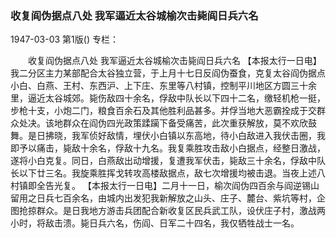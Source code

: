### 收复阎伪据点八处  我军逼近太谷城榆次击毙阎日兵六名

1947-03-03
第1版()
专栏：

　　收复阎伪据点八处
    我军逼近太谷城榆次击毙阎日兵六名
    【本报太行一日电】我二分区主力某部配合太谷独立营，于上月十七日反阎伪蚕食，克复太谷阎伪据点小白、白燕、王村、东西沪、上下庄、东里等八村镇，控制平川地区方圆三十余里，逼近太谷城郊。毙伤敌四十余名，俘敌中队长以下四十二名，缴轻机枪一挺，步枪十支，小炮二门，粮食百余石及其他胜利品甚多。并俘当地大恶霸拴成于交群众处决。该地群众在阎伪四光政策蹂躏下备受痛苦，此次重获解放，莫不欢欣鼓舞。是日拂晓，我军侦好敌情，埋伏小白镇以东高地，待小白敌进入我伏击圈，我即予以痛击，毙敌十余名，俘敌十九名。我复乘胜攻击敌小白据点，经整日激战，遂将小白克复。同日，白燕敌出动增援，复遭我军伏击，毙敌三十余名，俘敌中队长以下廿三名。我旋乘胜挥戈转攻高楼敌据点，敌七次增援均被击退。当夜上述八村镇即全告光复。
    【本报太行一日电】二月十一日，榆次阎伪四百余与阎逆锡山留用之日兵七百余名，由城内出发犯我新解放之山头、庄子、麓台、紫坑等村，企图抢掠群众。是日我地方游击兵团配合新收复区民兵武工队，设伏庄子村，激战两小时，将敌击溃。毙日兵六名，伤阎、日军二十四名，我仅牺牲战士一名。
